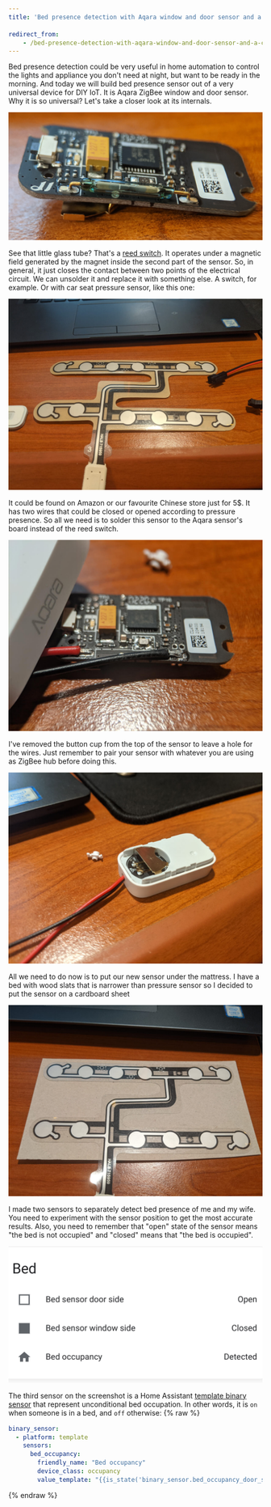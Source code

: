 ```yaml
---
title: 'Bed presence detection with Aqara window and door sensor and a cheap car part'

redirect_from:
    - /bed-presence-detection-with-aqara-window-and-door-sensor-and-a-chip-car-part
---
```


Bed presence detection could be very useful in home automation to control the lights and appliance you don't need at night, but want to be ready in the morning. And today we will build bed presence sensor out of a very universal device for DIY IoT. It is Aqara ZigBee window and door sensor. Why it is so universal? Let's take a closer look at its internals.

![image](/img/bed-presence-detection-with-aqara-window-and-door-sensor-and-a-chip-car-part/internals.jpg)

See that little glass tube? That's a [reed switch](https://en.wikipedia.org/wiki/Reed_switch). It operates under a magnetic field generated by the magnet inside the second part of the sensor. So, in general, it just closes the contact between two points of the electrical circuit. We can unsolder it and replace it with something else. A switch, for example. Or with car seat pressure sensor, like this one:

![image](/img/bed-presence-detection-with-aqara-window-and-door-sensor-and-a-chip-car-part/seat_sensor.jpg)

It could be found on Amazon or our favourite Chinese store just for 5$. It has two wires that could be closed or opened according to pressure presence. So all we need is to solder this sensor to the Aqara sensor's board instead of the reed switch.

![image](/img/bed-presence-detection-with-aqara-window-and-door-sensor-and-a-chip-car-part/solder.jpg)

I've removed the button cup from the top of the sensor to leave a hole for the wires. Just remember to pair your sensor with whatever you are using as ZigBee hub before doing this.

![image](/img/bed-presence-detection-with-aqara-window-and-door-sensor-and-a-chip-car-part/wires.jpg)

All we need to do now is to put our new sensor under the mattress. I have a bed with wood slats that is narrower than pressure sensor so I decided to put the sensor on a cardboard sheet

![image](/img/bed-presence-detection-with-aqara-window-and-door-sensor-and-a-chip-car-part/cardboard.jpg)

I made two sensors to separately detect bed presence of me and my wife. You need to experiment with the sensor position to get the most accurate results. Also, you need to remember that "open" state of the sensor means "the bed is not occupied" and "closed" means that "the bed is occupied".

![image](/img/bed-presence-detection-with-aqara-window-and-door-sensor-and-a-chip-car-part/bed_sensors.png)

The third sensor on the screenshot is a Home Assistant [template binary sensor](https://www.home-assistant.io/integrations/binary_sensor.template/) that represent unconditional bed occupation. In other words, it is `on` when someone is in a bed, and `off` otherwise:
{% raw %}
```yaml
binary_sensor:
  - platform: template
    sensors:
      bed_occupancy:
        friendly_name: "Bed occupancy"
        device_class: occupancy
        value_template: "{{is_state('binary_sensor.bed_occupancy_door_side', 'off') or is_state('binary_sensor.bed_occupancy_window_side', 'off')}}"
```
{% endraw %}